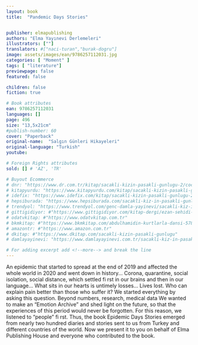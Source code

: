 ```yaml
---
layout: book
title:  "Pandemic Days Stories"


publisher: elmapublishing
authors: "Elma Yayınevi Derlemeleri"
illustrators: [""]
translators: #["naci-turan","burak-dogru"]
image: assets/images/ean/9786257112031.jpg
categories: [ "Moment" ]
tags: [ "literature"]
previewpage: false
featured: false

children: false
fiction: true

# Book attributes
ean: 9786257112031
languages: []
page: 496
size: "13,5x21cm"
#publish-number: 60
cover: "Paperback"
original-name:  "Salgın Günleri Hikayeleri"
original-language: "Turkish"
youtube:

# Foreign Rights attributes
sold: [] # 'AZ', 'TR'

# Buyout Ecommerce
# dnr: "https://www.dr.com.tr/kitap/sacakli-kizin-pasakli-gunlugu-2/cocuk-ve-genclik/genclik-10-yas/roman-oyku/urunno=0001893059001"
# kitapyurdu: "https://www.kitapyurdu.com/kitap/sacakli-kizin-pasakli-gunlugu-2-/560122.html&filter_name=Sa%C3%A7akl%C4%B1+K%C4%B1z%27%C4%B1n+Pasakl%C4%B1+G%C3%BCnl%C3%BC%C4%9F%C3%BC+2"
# idefix: "https://www.idefix.com/kitap/sacakli-kizin-pasakli-gunlugu-2/cocuk-ve-genclik/genclik-10-yas/roman-oyku/urunno=0001893059001"
# hepsiburada: "https://www.hepsiburada.com/sacakli-kiz-in-pasakli-gunlugu-2-damla-yayinevi-p-HBV000012ER86"
# trendyol: "https://www.trendyol.com/genc-damla-yayinevi/sacakli-kiz-in-pasakli-gunlugu-2-p-54825777"
# gittigidiyor: #"https://www.gittigidiyor.com/kitap-dergi/ezan-sehidi-adnan-menderes_pdp_732728793"
# odatvkitap: #"https://www.odatvkitap.com.tr"
# bkmkitap: #"https://www.bkmkitap.com/abdulhamidin-kurtlarla-dansi-578226"
# amazontr: #"https://www.amazon.com.tr"
# dkitap: #"https://www.dkitap.com/sacakli-kizin-pasakli-gunlugu"
# damlayayinevi: "https://www.damlayayinevi.com.tr/sacakli-kiz-in-pasakli-gunlugu-2-bu-iste-bi-terslik-var"

# For adding excerpt add <!--more--> and break the line
---
```

An epidemic that started to spread at the end
of 2019 and affected the whole world in 2020 and
went down in history... Corona, quarantine, social
isolation, social distance, which settled fi rst in our
brains and then in our language... What sits in our
hearts is untimely losses... Lives lost.
Who can explain pain better than those who suffer
it?
We started everything by asking this question.
Beyond numbers, research, medical data
We wanted to make an “Emotion Archive” and
shed light on the future, so that the experiences of
this period would never be forgotten.
For this reason, we listened to “people” fi rst.
Thus, the book Epidemic Days Stories emerged
from nearly two hundred diaries and stories sent to
us from Turkey and different countries of the world.
Now we present it to you on behalf of Elma Publishing House and everyone who contributed to the
book.
<!--more--> 

